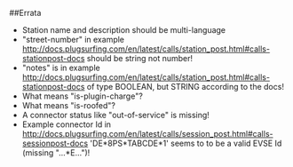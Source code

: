 
##Errata
  - Station name and description should be multi-language
  - "street-number" in example http://docs.plugsurfing.com/en/latest/calls/station_post.html#calls-stationpost-docs should be string not number!
  - "notes" is in example http://docs.plugsurfing.com/en/latest/calls/station_post.html#calls-stationpost-docs of type BOOLEAN, but STRING according to the docs!
  - What means "is-plugin-charge"?
  - What means "is-roofed"?
  - A connector status like "out-of-service" is missing!
  - Example connector Id in http://docs.plugsurfing.com/en/latest/calls/session_post.html#calls-sessionpost-docs 'DE\*8PS\*TABCDE\*1' seems to to be a valid EVSE Id (missing "...\*E...")!


